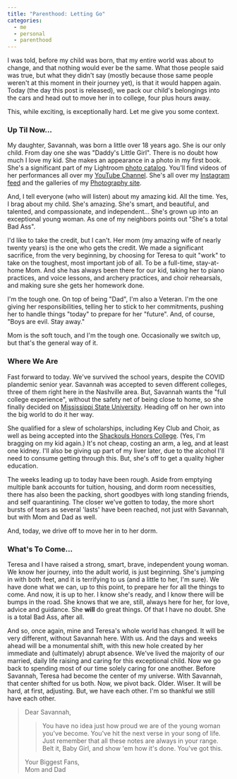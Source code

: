 ```yaml
---
title: "Parenthood: Letting Go"
categories:
  - me
  - personal
  - parenthood
---
```


I was told, before my child was born, that my entire world was about to change, and that nothing would ever be the same. What those people said was true, but what they didn't say (mostly because those same people weren't at this moment in their journey yet), is that it would happen again. Today (the day this post is released), we pack our child's belongings into the cars and head out to move her in to college, four plus hours away.

This, while exciting, is exceptionally hard. Let me give you some context.

### Up Til Now...

My daughter, Savannah, was born a little over 18 years ago. She is our only child. From day one she was "Daddy's Little Girl". There is no doubt how much I love my kid. She makes an appearance in a photo in my first book. She's a significant part of my Lightroom [photo catalog](https://youtu.be/Iv2dZrxrRQI). You'll find videos of her performances all over my [YouTube Channel](https://www.youtube.com/channel/UC42Nrsga5KEa9Wy3ftLnZ8g). She's all over my [Instagram feed](https://instagram.com/bladesphoto) and the galleries of my [Photography site](https://blades.photo).

And, I tell everyone (who will listen) about my amazing kid. All the time. Yes, I brag about my child. She's amazing. She's smart, and beautiful, and talented, and compassionate, and independent... She's grown up into an exceptional young woman. As one of my neighbors points out "She's a total Bad Ass".

I'd like to take the credit, but I can't. Her mom (my amazing wife of nearly twenty years) is the one who gets the credit. We made a significant sacrifice, from the very beginning, by choosing for Teresa to quit "work" to take on the toughest, most important job of all. To be a full-time, stay-at-home Mom. And she has always been there for our kid, taking her to piano practices, and voice lessons, and archery practices, and choir rehearsals, and making sure she gets her homework done.

I'm the tough one. On top of being "Dad", I'm also a Veteran. I'm the one giving her responsibilities, telling her to stick to her commitments, pushing her to handle things "today" to prepare for her "future". And, of course, "Boys are evil. Stay away."

Mom is the soft touch, and I'm the tough one. Occasionally we switch up, but that's the general way of it.

### Where We Are

Fast forward to today. We've survived the school years, despite the COVID plandemic senior year. Savannah was accepted to seven different colleges, three of them right here in the Nashville area. But, Savannah wants the "full college experience", without the safety net of being close to home, so she finally decided on [Mississippi State University](https://msstate.edu). Heading off on her own into the big world to do it her way.

She qualified for a slew of scholarships, including Key Club and Choir, as well as being accepted into the [Shackouls Honors College](https://www.honors.msstate.edu/). (Yes, I'm bragging on my kid again.) It's not cheap, costing an arm, a leg, and at least one kidney. I'll also be giving up part of my liver later, due to the alcohol I'll need to consume getting through this. But, she's off to get a quality higher education.

The weeks leading up to today have been rough. Aside from emptying multiple bank accounts for tuition, housing, and dorm room necessities, there has also been the packing, short goodbyes with long standing friends, and self quarantining. The closer we've gotten to today, the more short bursts of tears as several 'lasts' have been reached, not just with Savannah, but with Mom and Dad as well.

And, today, we drive off to move her in to her dorm.

### What's To Come...

Teresa and I have raised a strong, smart, brave, independent young woman. We know her journey, into the adult world, is just beginning. She's jumping in with both feet, and it is terrifying to us (and a little to her, I'm sure). We have done what we can, up to this point, to prepare her for all the things to come. And now, it is up to her. I know she's ready, and I know there will be bumps in the road. She knows that we are, still, always here for her, for love, advice and guidance. She **will** do great things. Of that I have no doubt. She is a total Bad Ass, after all.

And so, once again, mine and Teresa's whole world has changed. It will be very different, without Savannah here. With us. And the days and weeks ahead will be a monumental shift, with this new hole created by her immediate and (ultimately) abrupt absence. We've lived the majority of our married, daily life raising and caring for this exceptional child. Now we go back to spending most of our time solely caring for one another. Before Savannah, Teresa had become the center of my universe. With Savannah, that center shifted for us both. Now, we pivot back. Older. Wiser. It will be hard, at first, adjusting. But, we have each other. I'm so thankful we still have each other.

> Dear Savannah,
>
> > You have no idea just how proud we are of the young woman you've become. You've hit the next verse in your song of life. Just remember that all these notes are always in your range. Belt it, Baby Girl, and show 'em how it's done. You've got this.
>
> Your Biggest Fans,  
> Mom and Dad
